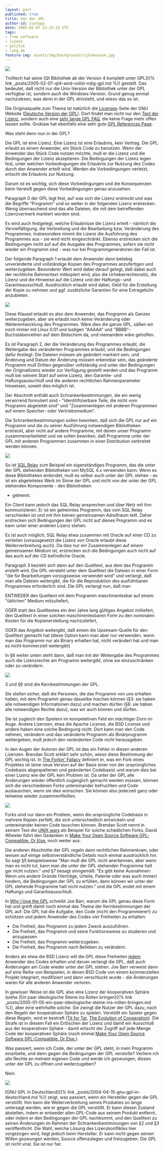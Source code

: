 ```yaml
---
layout: post
published: true
title: Von der GPL
author-id: isotopp
date: 2005-02-07 22:25:22 UTC
tags:
- free software
- lizenz
- politik
- lang_de
feature-img: assets/img/background/rijksmuseum.jpg
---
```

![](/uploads/20040415-gnu-head-sm.jpg)

Trolltech hat seine [Qt Bibliothek ab der Version 4 komplett unter GPL]({%
link _posts/2005-02-07-qt4-wird-vollst-ndig-gpl.md %})
gestellt. Das bedeutet, daß nicht nur die Unix-Version der Bibliothek unter
der GPL verfügbar ist, sondern auch die Windows-Version. Grund genug einmal
nachzulesen, was denn in der GPL drinsteht, und wieso das so ist.

Die Originalquelle zum Thema ist natürlich die 
[Licenses](http://www.gnu.org/licenses/licenses.html#GPL)-Seite der GNU Website 
([Deutsche Version der GPL](http://www.gnu.de/gpl-ger.html)). Dort findet man nicht nur den 
[Text der Lizenz](http://www.gnu.org/licenses/gpl.html), sondern auch eine 
[sehr lange GPL FAQ](http://www.gnu.org/licenses/gpl-faq.html), die keine Frage
mehr offen lassen sollte. Groklaw hat ebenfalls eine sehr gute 
[GPL References Page](http://www.groklaw.net/article.php?story=20050131053650842).

Was steht denn nun in der GPL?

Die GPL ist eine Lizenz. Eine Lizenz ist eine Erlaubnis, kein Vertrag. Die
GPL erlaubt es einem Anwender, ein Stück Code zu benutzen. Wenn der Anwender
das Stück Code nutzen möchte, muß er die Lizenz und die Bedingungen der
Lizenz akzeptieren. Die Bedingungen der Lizenz legen fest, unter welchen
Vorbedingungen die Erlaubnis zur Nutzung des Codes durch den Anwender
erteilt wird. Werden die Vorbedingungen verletzt, erlischt die Erlaubnis zur
Nutzung.

Darum ist es wichtig, sich diese Vorbedingungen und die Konsequenzen beim
Verstoß gegen diese Vorbedingungen genau anzusehen.

Paragraph 0 der GPL legt fest, auf was sich die Lizenz erstreckt und was die
Begriffe "Programm" und so weiter in der folgenden Lizenz erstrecken. Wenig
überraschend sind das alle Dateien, die mit dem betreffenden Lizenzvermerk
markiert worden sind.

Es wird auch festgelegt, welche Erlaubnisse die Lizenz erteilt - nämlich die
Vervielfältigung, die Verbreitung und die Bearbeitung bzw. Veränderung des
Programmes. Insbesondere nimmt die Lizenz die Ausführung des Programmes aus - 
sie wird nicht eingeschränkt. Ebenso erstrecken sich die Bedingungen nicht
auf auf die Ausgabe des Programmes, sofern sie nicht wieder ein Programm
sind - was nur bei Programmgeneratoren der Fall ist.

Der folgende Paragraph 1 erlaubt dem Anwender dann beliebig unveränderte und
vollständige Kopien des Programmes anzufertigen und weiterzugeben.
Besonderer Wert wird dabei darauf gelegt, daß dabei auch der rechtliche
Rahmentext mitkopiert wird, also die Urheberrechtsnotiz, die Lizenz und die
Hinweise auf die Lizenz und der Haftungs- und Garantieausschluß.
Ausdrücklich erlaubt wird dabei, Geld für die Erstellung der Kopie zu nehmen
und ggf. zusätzliche Garantien für eine Extragebühr anzubieten.

![](/uploads/matrix.jpg)

Diese Klausel erlaubt es also dem Anwender, das Programm als Ganzes
weiterzugeben, aber sie erlaubt noch keine Veränderung oder
Weiterentwicklung des Programmes. Wäre dies die ganze GPL, säßen wir noch
immer mit Linux 0.01 und lustigen "AAAAA" und "BBBB"-Buchstabenreihen auf
dem Bildschirm da, und niemandem wäre geholfen.

Es ist Paragraph 2, der die Veränderung des Programmes erlaubt, die
Weitergabe des veränderten Programmes erlaubt, und die Bedingungen dafür
festlegt: Die Dateien müssen als geändert markiert sein, und Änderung und
Datum der Änderung müssen erkennbar sein, das geänderte Programm muß Dritten
gegenüber vollständig und unter den Bedingungen der Originallizenz wieder
zur Verfügung gestellt werden und das Programm muß bei seinem Start auf
seine Lizenz, den Garantie- und Haftungsausschluß und die anderen
rechtlichen Rahmenparameter hinweisen, soweit dies möglich ist.

Der Abschnitt enthält auch Schrankenbestimmungen, die ein wenig verwirrend
formuliert sind - "Identitifizierbare Teile, die nicht vom Programm
abgeleitet sind" und "Zusammenlegen mit anderen Programmen auf einem
Speicher- oder Vertriebsmedium".

Die Schrankenbestimmungen sollen bewirken, daß sich die GPL nur auf ein
Programm und die zu seiner Ausführung notwendigen Bibliotheken erstreckt,
aber nicht auf andere Programme, mit denen unser Programm zusammenarbeitetet
und sie sollen bewirken, daß Programme unter der GPL mit anderen Programmen
zusammen in einer Distribution verbreitet werden können.

![](/uploads/relay.jpg)

So ist [SQL Relay](http://freshmeat.net/projects/sqlrelay/) zum Beispiel ein
eigenständiges Programm, das die unter der GPL stehenden Bibliotheken von
MySQL 4.x verwenden kann. Wenn es diese Bibliotheken einbindet, muß es
selber auch unter der GPL stehen - es ist ein abgeleitetes Werk im Sinne der
GPL und nicht von der unter der GPL stehenden Komponente - den Bibliotheken
- getrennt.

Ein Client kann jedoch das SQL Relay ansprechen und über Netz mit ihm
kommunizieren. Er ist ein getrenntes Programm, das vom SQL Relay verschieden
ist und mit ihm keinen gemeinsamen Adreßraum teilt. Daher erstrecken sich
Bedingungen der GPL nicht auf dieses Programm und es kann unter einer
anderen Lizenz stehen.

Es ist auch möglich, SQL Relay etwa zusammen mit Oracle auf einer CD zu
verteilen (vorausgesetzt die Lizenz von Oracle erlaubt diese
Weiterverbreitung auch). Da dies nur ein Zusammenlegen auf einem gemeinsamen
Medium ist, erstrecken sich die Bedingungen auch nicht auf das auch auf der
CD befindliche Oracle.

Paragraph 3 bezieht sich dann auf den Quelltext, aus dem das Programm
erstellt wird. Die GPL versteht unter dem Quelltext die Dateien in einer
Form "die für Bearbeitungen vorzugsweise verwendet wird" und verlangt, daß
man alle Dateien weitergibt, die für die Reproduktion des ausführbaren
Programmes erforderlich sind. Die GPL verlangt nun, daß man

ENTWEDER den Quelltext mit dem Programm maschinenlesbar auf einem "üblichen"
Medium mitzuliefert,

ODER statt des Quelltextes ein drei Jahre lang gültiges Angebot mitliefert,
den Quelltext in einer solchen maschinenlesbaren Form zu den nominalen
Kosten für die Kopienerstellung nachzuliefert,

ODER das Angebot weitergibt, daß einem die Upstream-Quelle für den Quelltext
gemacht hat (diese Option kann man aber nur verwenden, wenn man das Programm
nur als Binary erhalten hat, nicht verändert hat und man es
nicht-kommerziell weitergibt)

In §6 weiter unten steht dann, daß man mit der Weitergabe des Programmes
auch die Lizenzrechte am Programm weitergibt, ohne sie einzuschränken oder
zu verändern.

![](/uploads/yinyang.jpg)

3 und §6 sind die Kernbestimmungen der GPL.

Sie stellen sicher, daß die Personen, die das Programm von uns erhalten
haben, mit dem Programm genau dasselbe machen können (§3: sie haben alle
notwendigen Informationen dazu) und machen dürfen (§6: sie haben alle
notwendigen Rechte dazu), was wir auch können und dürfen.

Sie ist zugleich den Spielern im kompetetiven Feld ein mächtiger Dorn im
Auge. Andere Lizenzen, etwa die Apache License, die BSD License und andere
haben eine solche Bedingung nicht. Dort kann man den Code nehmen, verändern
und das veränderte Programm als Binärprogramm weitergeben, muß jedoch den
veränderten Code nicht herausgeben.

In den Augen der Autoren der GPL ist das ein Fehler in diesen anderen
Lizenzen. Brendan Scott erklärt sehr schön, wieso diese Bestimmung der GPL
wichtig ist. In
[The Forkin' Fallacy](http://www.opensourcelaw.biz/papers/041218_Brendan_Scott_Forkin_Fallacy.pdf)
definiert er, was ein Fork eines Projektes ist (eine neue Version auf der
Basis einer von der ursprüngliches Codebasis abgespaltenen und geänderten
Codebasis) und warum dies bei einer Lizenz wie der GPL kein Problem ist. Da
unter der GPL alle Änderungen wieder öffentlich zugänglich gemacht werden
müssen, können sich die verschiedenen Forks untereinander befruchten und
Code austauschen, wenn sie dies wünschen. Sie können also jederzeit ganz
oder teilweise wieder zusammenfließen.

![](/uploads/forke.jpg')

Forks sind nur dann ein Problem, wenn die ursprüngliche Codebasis in mehrere
Kopien zerfällt, die sich unterschiedlich entwickeln und untereinander
keinen Code tauschen können. Brendan Scott nennt in seinem Text die
[UNIX wars](http://en.wikipedia.org/wiki/UNIX_wars) als Beispiel für solche
schädlichen Forks. David Wheeler führt den Gedanken in
[Make Your Open Source Software GPL-Compatible. Or Else.](http://www.dwheeler.com/essays/gpl-compatible.html) 
noch weiter aus.

Die anderen Abschnitte der GPL regeln dann rechtlichen Rahmenkram, oder
weisen auf einige selbstverständliche Details noch einmal ausdrücklich hin.
So sagt §5 beispielsweise "Man muß die GPL nicht anerkennen, aber wenn man
es nicht tut, kann man die unter der GPL stehenden Programme halt gar nicht
nutzen." und §7 besagt sinngemäß: "Es gibt keine Ausnahmen: Wenn uns andere
Gründe (Verträge, Urteile, Patente oder was auch immer) hindern, die
Bedingungen der GPL zu erfüllen, dann können wir unter der GPL stehende
Programme halt nicht nutzen." und die GPL endet mit einem Haftungs und
Garantieausschluß.

In  [Why I love the GPL](http://trends.newsforge.com/trends/05/01/24/2141242.shtml?tid=29)
schreibt Joe Barr, warum die GPL genau diese Form hat und greift damit noch
einmal das Thema der Kernbestimmungen der GPL auf: Die GPL hat die Aufgabe,
den Code (nicht den Programmierer!) zu schützen und jedem Anwender des Codes
vier Freiheiten zu erhalten: 

- Die Freiheit, das Programm zu jedem Zweck auszuführen.
- Die Freiheit, das Programm und seine Funktionsweise zu studieren und anzupassen.
- Die Freiheit, das Programm weiterzugeben.
- Die Freiheit, das Programm nach Belieben zu verändern.

Anders als etwa die BSD Lizenz will die GPL diese Freiheiten <u>jedem</u>
Anwender des Codes erhalten und darum verlangt die GPL, daß auch Änderungen
am Code wieder unter der GPL stehen. Joe Barr verweist dann auf eine Reihe
von Beispielen, in denen BSD Code von einem kommerziellen Projekt
integriert, modifiziert und dann verschluckt wurde - die Änderungen waren
für alle anderen Anwender verloren.

In gewisser Weise ist die GPL also eine Lizenz der kooperativen Sphäre (siehe 
[Ein paar ideologische Steine ins Rollen bringen]({% link _posts/2005-01-05-ein-paar-ideologische-steine-ins-rollen-bringen.md %}), 
aber eine wehrhafte solche. Sie zwingt die Nutzer der GPL dazu, nach den
Regeln der kooperativen Sphäre zu spielen. Verstößt ein Spieler gegen diese
Regeln, wird er bestraft 
([Tit for Tat](http://en.wikipedia.org/wiki/Tit_for_Tat), 
[The Evolution of Cooperation](http://en.wikipedia.org/wiki/The_Evolution_of_Cooperation)). 
Die Strafe ist in diesem Fall ein Erlöschen der Lizenz und damit ein
Ausschluß aus der kooperativen Sphäre - damit erlischt der Zugriff auf jede
Menge Code der kooperativen Sphäre (noch einmal 
[Make Your Open Source Software GPL-Compatible. Or Else.](http://www.dwheeler.com/essays/gpl-compatible.html)).

Was passiert, wenn ich Code, der unter der GPL steht, in mein Programm
einarbeite, und dann gegen die Bedingungen der GPL verstoße? Verliere ich
alle Rechte an meinem eigenen Code und werde ich gezwungen, diesen unter der
GPL zu öffnen und weiterzugeben?

Nein.

![](/uploads/accesspoint.jpg)

[GNU GPL in Deutschland]({% link _posts/2004-04-15-gnu-gpl-in-deutschland.md %})
zeigt, was passiert, wenn ein Hersteller gegen die GPL verstößt. Ihm kann
die Weiterverbreitung seines Produktes so lange untersagt werden, wie er
gegen die GPL verstößt. Er kann diesen Zustand abstellen, indem er entweder
allen GPL-Code aus seinem Produkt entfernt, oder indem er den Bedingungen
der GPL nachkommt, und den Quelltext zu seinen Änderungen im Rahmen der
Schrankenbestimmungen von §2 und §3 veröffentlicht. Die Wahl, welche Lösung
des Lizenzkonfliktes hier vorgezogen wird, liegt jedoch beim Hersteller. Er
kann nicht gegen seinen Willen gezwungen werden, Source offenzulegen und
freizugeben. Die GPL ist nicht viral. Sie ist nur fair.
